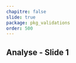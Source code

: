 ```yaml
---
chapitre: false
slide: true
package: pkg_validations
order: 500
---
```

<!-- new slide -->
## Analyse  - Slide 1
